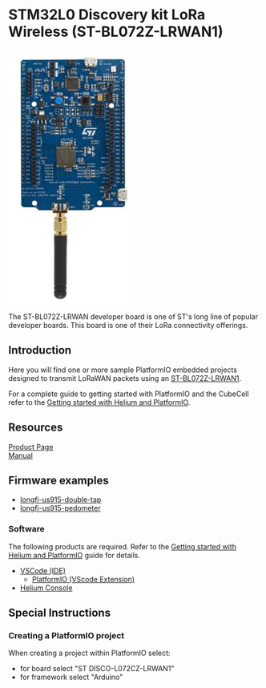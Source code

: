 # STM32L0 Discovery kit LoRa Wireless (ST-BL072Z-LRWAN1)
![](../assets/ST-B-L072Z-LRWAN1-board.png)

The ST-BL072Z-LRWAN developer board is one of ST's long line of popular developer boards. This board is one of their LoRa connectivity offerings.

## Introduction

Here you will find one or more sample PlatformIO embedded projects designed to transmit LoRaWAN packets using an [ST-BL072Z-LRWAN1](https://www.st.com/en/evaluation-tools/b-l072z-lrwan1.html).

For a complete guide to getting started with PlatformIO and the CubeCell refer to the [Getting started with Helium and PlatformIO](../getting-started.md).

## Resources
[Product Page](https://www.st.com/en/evaluation-tools/b-l072z-lrwan1.html)  
[Manual](https://www.st.com/en/evaluation-tools/b-l072z-lrwan1.html#documentation)  

## Firmware examples 
* [longfi-us915-double-tap](examples/arduino-helium-us915-double-tap/)
* [longfi-us915-pedometer](examples/arduino-helium-us915-pedometer/)


### Software
The following products are required. Refer to the [Getting started with Helium and PlatformIO](../getting-started.md) guide for details.

* [VSCode \(IDE)](https://code.visualstudio.com/)
    * [PlatformIO \(VScode Extension)](https://platformio.org/)
* [Helium Console](https://www.helium.com/console) 

 ## Special Instructions
 ### Creating a PlatformIO project
 When creating a project within PlatformIO select:
 * for board select "ST DISCO-L072CZ-LRWAN1"
 * for framework select "Arduino"
